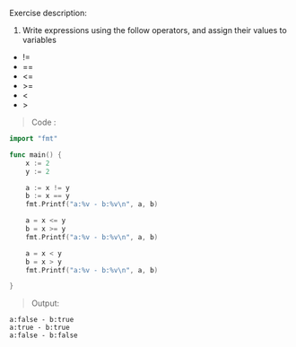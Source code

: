 Exercise description:

1. Write expressions using the follow operators, and assign their values to variables

- !=
- ==
- \<=
- \>=
- \<
- \>

> Code :
```go
import "fmt"

func main() {
	x := 2
	y := 2

	a := x != y
	b := x == y
	fmt.Printf("a:%v - b:%v\n", a, b)

	a = x <= y
	b = x >= y
	fmt.Printf("a:%v - b:%v\n", a, b)

	a = x < y
	b = x > y
	fmt.Printf("a:%v - b:%v\n", a, b)

}

```

> Output:
```console
a:false - b:true
a:true - b:true
a:false - b:false
```